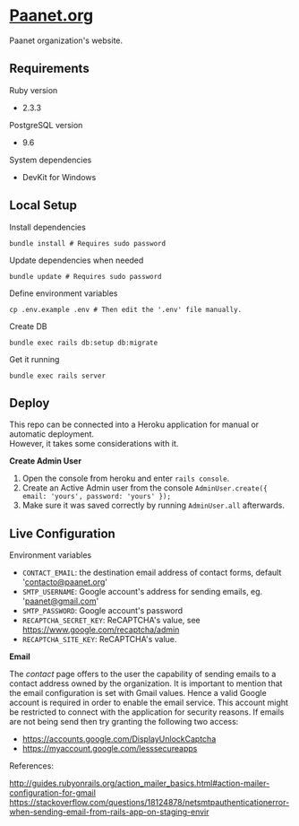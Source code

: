 # [Paanet.org](http://www.paanet.org)

Paanet organization's website.

## Requirements

Ruby version

 - 2.3.3

PostgreSQL version

 -  9.6

System dependencies

 - DevKit for Windows

## Local Setup

Install dependencies

    bundle install # Requires sudo password
    
Update dependencies when needed

    bundle update # Requires sudo password

Define environment variables

    cp .env.example .env # Then edit the '.env' file manually.

Create DB

    bundle exec rails db:setup db:migrate

Get it running

    bundle exec rails server

## Deploy

This repo can be connected into a Heroku application for manual or automatic deployment.  
However, it takes some considerations with it.

__Create Admin User__

 1. Open the console from heroku and enter `rails console`.
 2. Create an Active Admin user from the console `AdminUser.create({ email: 'yours', password: 'yours' });`
 3. Make sure it was saved correctly by running `AdminUser.all` afterwards.

## Live Configuration

Environment variables

 - `CONTACT_EMAIL`: the destination email address of contact forms, default 'contacto@paanet.org'
 - `SMTP_USERNAME`: Google account's address for sending emails, eg. 'paanet@gmail.com'
 - `SMTP_PASSWORD`: Google account's password
 - `RECAPTCHA_SECRET_KEY`: ReCAPTCHA's value, see https://www.google.com/recaptcha/admin
 - `RECAPTCHA_SITE_KEY`: ReCAPTCHA's value.

__Email__

The _contact_ page offers to the user the capability of sending emails to a contact address owned by the organization.
It is important to mention that the email configuration is set with Gmail values.
Hence a valid Google account is required in order to enable the email service.
This account might be restricted to connect with the application for security reasons.
If emails are not being send then try granting the following two access:

 - https://accounts.google.com/DisplayUnlockCaptcha
 - https://myaccount.google.com/lesssecureapps

References:

http://guides.rubyonrails.org/action_mailer_basics.html#action-mailer-configuration-for-gmail
https://stackoverflow.com/questions/18124878/netsmtpauthenticationerror-when-sending-email-from-rails-app-on-staging-envir
